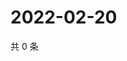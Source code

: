 # 2022-02-20

共 0 条

<!-- BEGIN WEIBO -->
<!-- 最后更新时间 Sun Feb 20 2022 18:14:43 GMT+0800 (China Standard Time) -->

<!-- END WEIBO -->
